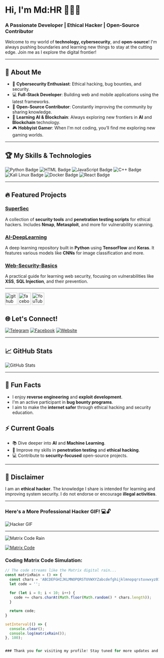 # Hi, I'm Md:HR 👨‍💻🚀
### A Passionate Developer | Ethical Hacker | Open-Source Contributor

Welcome to my world of **technology, cybersecurity**, and **open-source**! I'm always pushing boundaries and learning new things to stay at the cutting edge. Join me as I explore the digital frontier!

---

## 🧠 About Me
- 🔐 **Cybersecurity Enthusiast**: Ethical hacking, bug bounties, and security.
- 💻 **Full-Stack Developer**: Building web and mobile applications using the latest frameworks.
- 🚀 **Open-Source Contributor**: Constantly improving the community by sharing knowledge.
- 🌱 **Learning AI & Blockchain**: Always exploring new frontiers in **AI** and **Blockchain** technology.
- 🎮 **Hobbyist Gamer**: When I'm not coding, you’ll find me exploring new gaming worlds.

---

## 🏆 My Skills & Technologies

![Python Badge](https://img.shields.io/badge/Python-3.9-blue?logo=python&logoColor=yellow) 
![HTML Badge](https://img.shields.io/badge/HTML-5-orange?logo=html5&logoColor=white)
![JavaScript Badge](https://img.shields.io/badge/JavaScript-ES6-yellow?logo=javascript&logoColor=black)
![C++ Badge](https://img.shields.io/badge/C%2B%2B-11-blue?logo=c%2B%2B&logoColor=white)
![Kali Linux Badge](https://img.shields.io/badge/Kali%20Linux-black?logo=kali&logoColor=white)
![Docker Badge](https://img.shields.io/badge/Docker-blue?logo=docker&logoColor=white)
![React Badge](https://img.shields.io/badge/React-16.13.1-blue?logo=react&logoColor=white)

---

## 🔥 Featured Projects

### [**SuperSec**](https://github.com/9team1x-HR/SuperSec)
A collection of **security tools** and **penetration testing scripts** for ethical hackers. Includes **Nmap**, **Metasploit**, and more for vulnerability scanning.

### [**AI-DeepLearning**](https://github.com/9team1x-HR/AI-DeepLearning)
A deep learning repository built in **Python** using **TensorFlow** and **Keras**. It features various models like **CNNs** for image classification and more.

### [**Web-Security-Basics**](https://github.com/9team1x-HR/Web-Security-Basics)
A practical guide for learning web security, focusing on vulnerabilities like **XSS**, **SQL Injection**, and their prevention.

---
[<img src='https://cdn.jsdelivr.net/npm/simple-icons@3.0.1/icons/github.svg' alt='github' height='40'>](https://github.com/9Team10-HR)  [<img src='https://cdn.jsdelivr.net/npm/simple-icons@3.0.1/icons/facebook.svg' alt='facebook' height='40'>](https://www.facebook.com/https://www.facebook.com/100078472245266/posts/1001469724326344/?substory_index=1001469724326344&app=fbl)  [<img src='https://cdn.jsdelivr.net/npm/simple-icons@3.0.1/icons/youtube.svg' alt='YouTube' height='40'>](https://www.youtube.com/channel/linux.118)

## 🌐 Let's Connect!

[![Telegram](https://img.shields.io/badge/Telegram-@universe_teach-blue?logo=telegram&logoColor=white)](https://t.me/universe_teach)
[![Facebook](https://img.shields.io/badge/Facebook-@md.hr.o.o.2024-blue?logo=facebook&logoColor=white)](https://www.facebook.com/md.hr.o.o.2024)
[![Website](https://img.shields.io/badge/Website-Md%20HR`s%20Info-blue?logo=github&logoColor=white)](https://my-info-opal.vercel.app/)

---

## 📈 GitHub Stats

![GitHub Stats](https://github-readme-stats.vercel.app/api?username=9team1x-HR&show_icons=true&hide_title=true&theme=highcontrast)

---

## 💬 Fun Facts

- I enjoy **reverse engineering** and **exploit development**.
- I'm an active participant in **bug bounty programs**.
- I aim to make the **internet safer** through ethical hacking and security education.

## ⚡️ Current Goals
- 📚 Dive deeper into **AI** and **Machine Learning**.
- 🔐 Improve my skills in **penetration testing** and **ethical hacking**.
- 💻 Contribute to **security-focused** open-source projects.

---

## 🚨 Disclaimer

I am an **ethical hacker**. The knowledge I share is intended for learning and improving system security. I do not endorse or encourage **illegal activities**.

---

### Here's a More Professional Hacker GIF! 💻🔓

![Hacker GIF](https://media.giphy.com/media/qgQUggAC3Pfv687qXC/giphy.gif)

---
![Matrix Code Rain](https://media.giphy.com/media/26tPoyDhjiJ2i3pNa/giphy.gif)

[![Matrix Code](https://img.shields.io/badge/Live%20Matrix%20Code-click%20here-blue?logo=github&logoColor=white)](https://hr-bot1.github.io/matrix/)



### Coding Matrix Code Simulation:
```javascript
// The code streams like the Matrix digital rain...
const matrixRain = () => {
  const chars = 'ABCDEFGHIJKLMNOPQRSTUVWXYZabcdefghijklmnopqrstuvwxyz0123456789';
  let code = '';
  
  for (let i = 0; i < 10; i++) {
    code += chars.charAt(Math.floor(Math.random() * chars.length));
  }

  return code;
}

setInterval(() => {
  console.clear();
  console.log(matrixRain());
}, 100);


### Thank you for visiting my profile! Stay tuned for more updates and open-source contributions! ✌️
